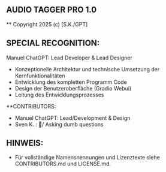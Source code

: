 ## AUDIO TAGGER PRO  1.0

** Copyright 2025 (c) [S.K./GPT]  

## SPECIAL RECOGNITION:  
Manuel ChatGPT: Lead Developer & Lead Designer
- Konzeptionelle Architektur und technische Umsetzung der Kernfunktionalitäten  
- Entwicklung des kompletten Programm Code  
- Design der Benutzeroberfläche (Gradio Webui)  
- Leitung des Entwicklungsprozesses  

**CONTRIBUTORS:  
- Manuel ChatGPT: Lead/Development & Design  
- Sven K.               : 🐒/  Asking dumb questions


## HINWEIS:  
- Für vollständige Namensnennungen und Lizenztexte siehe CONTRIBUTORS.md und LICENSE.md.  